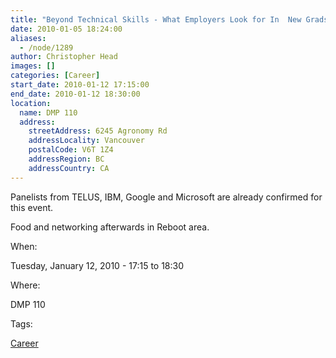 ```yaml
---
title: "Beyond Technical Skills - What Employers Look for In  New Grads"
date: 2010-01-05 18:24:00
aliases:
  - /node/1289
author: Christopher Head
images: []
categories: [Career]
start_date: 2010-01-12 17:15:00
end_date: 2010-01-12 18:30:00
location:
  name: DMP 110
  address:
    streetAddress: 6245 Agronomy Rd
    addressLocality: Vancouver
    postalCode: V6T 1Z4
    addressRegion: BC
    addressCountry: CA
---
```


Panelists from TELUS, IBM, Google and Microsoft are already confirmed for this event.

Food and networking afterwards in Reboot area.

When: 

Tuesday, January 12, 2010 - 17:15 to 18:30

Where: 

DMP 110

Tags: 

[Career](/career)
